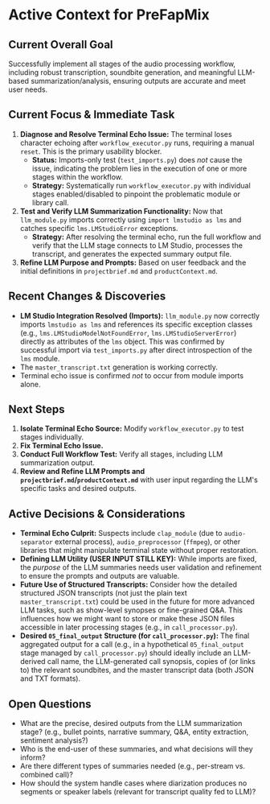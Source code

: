 # Active Context for PreFapMix

## Current Overall Goal

Successfully implement all stages of the audio processing workflow, including robust transcription, soundbite generation, and meaningful LLM-based summarization/analysis, ensuring outputs are accurate and meet user needs.

## Current Focus & Immediate Task

1.  **Diagnose and Resolve Terminal Echo Issue:** The terminal loses character echoing after `workflow_executor.py` runs, requiring a manual `reset`. This is the primary usability blocker.
    *   **Status:** Imports-only test (`test_imports.py`) does *not* cause the issue, indicating the problem lies in the execution of one or more stages within the workflow.
    *   **Strategy:** Systematically run `workflow_executor.py` with individual stages enabled/disabled to pinpoint the problematic module or library call.
2.  **Test and Verify LLM Summarization Functionality:** Now that `llm_module.py` imports correctly using `import lmstudio as lms` and catches specific `lms.LMStudioError` exceptions.
    *   **Strategy:** After resolving the terminal echo, run the full workflow and verify that the LLM stage connects to LM Studio, processes the transcript, and generates the expected summary output file.
3.  **Refine LLM Purpose and Prompts:** Based on user feedback and the initial definitions in `projectbrief.md` and `productContext.md`.

## Recent Changes & Discoveries

*   **LM Studio Integration Resolved (Imports):** `llm_module.py` now correctly imports `lmstudio as lms` and references its specific exception classes (e.g., `lms.LMStudioModelNotFoundError`, `lms.LMStudioServerError`) directly as attributes of the `lms` object. This was confirmed by successful import via `test_imports.py` after direct introspection of the `lms` module.
*   The `master_transcript.txt` generation is working correctly.
*   Terminal echo issue is confirmed *not* to occur from module imports alone.

## Next Steps

1.  **Isolate Terminal Echo Source:** Modify `workflow_executor.py` to test stages individually.
2.  **Fix Terminal Echo Issue.**
3.  **Conduct Full Workflow Test:** Verify all stages, including LLM summarization output.
4.  **Review and Refine LLM Prompts and `projectbrief.md`/`productContext.md`** with user input regarding the LLM's specific tasks and desired outputs.

## Active Decisions & Considerations

*   **Terminal Echo Culprit:** Suspects include `clap_module` (due to `audio-separator` external process), `audio_preprocessor` (`ffmpeg`), or other libraries that might manipulate terminal state without proper restoration.
*   **Defining LLM Utility (USER INPUT STILL KEY):** While imports are fixed, the *purpose* of the LLM summaries needs user validation and refinement to ensure the prompts and outputs are valuable.
*   **Future Use of Structured Transcripts:** Consider how the detailed structured JSON transcripts (not just the plain text `master_transcript.txt`) could be used in the future for more advanced LLM tasks, such as show-level synopses or fine-grained Q&A. This influences how we might want to store or make these JSON files accessible in later processing stages (e.g., in `call_processor.py`).
*   **Desired `05_final_output` Structure (for `call_processor.py`):** The final aggregated output for a call (e.g., in a hypothetical `05_final_output` stage managed by `call_processor.py`) should ideally include an LLM-derived call name, the LLM-generated call synopsis, copies of (or links to) the relevant soundbites, and the master transcript data (both JSON and TXT formats).

## Open Questions

*   What are the precise, desired outputs from the LLM summarization stage? (e.g., bullet points, narrative summary, Q&A, entity extraction, sentiment analysis?)
*   Who is the end-user of these summaries, and what decisions will they inform?
*   Are there different types of summaries needed (e.g., per-stream vs. combined call)?
*   How should the system handle cases where diarization produces no segments or speaker labels (relevant for transcript quality fed to LLM)?